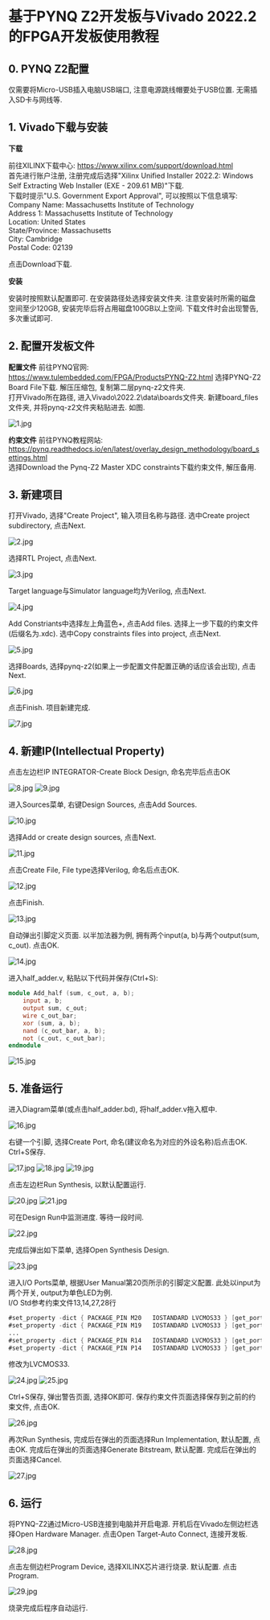 # 基于PYNQ Z2开发板与Vivado 2022.2的FPGA开发板使用教程

## 0. PYNQ Z2配置
仅需要将Micro-USB插入电脑USB端口, 注意电源跳线帽要处于USB位置. 无需插入SD卡与网线等.

## 1. Vivado下载与安装

**下载**

前往XILINX下载中心: https://www.xilinx.com/support/download.html  
首先进行账户注册, 注册完成后选择"Xilinx Unified Installer 2022.2: Windows Self Extracting Web Installer (EXE - 209.61 MB)"下载.  
下载时提示"U.S. Government Export Approval", 可以按照以下信息填写:  
Company Name: Massachusetts Institute of Technology  
Address 1: Massachusetts Institute of Technology  
Location: United States  
State/Province: Massachusetts  
City: Cambridge  
Postal Code: 02139  

点击Download下载.

**安装**

安装时按照默认配置即可. 在安装路径处选择安装文件夹. 注意安装时所需的磁盘空间至少120GB, 安装完毕后将占用磁盘100GB以上空间. 下载文件时会出现警告, 多次重试即可.

## 2. 配置开发板文件

**配置文件**
前往PYNQ官网: https://www.tulembedded.com/FPGA/ProductsPYNQ-Z2.html
选择PYNQ-Z2 Board File下载. 解压压缩包, 复制第二层pynq-z2文件夹.  
打开Vivado所在路径, 进入Vivado\2022.2\data\boards文件夹. 新建board_files文件夹, 并将pynq-z2文件夹粘贴进去. 如图.

![1.jpg](https://github.com/WangHaoZhe/PYNQ-Tutorial/blob/main/Resource/1.jpg)

**约束文件**
前往PYNQ教程网站: https://pynq.readthedocs.io/en/latest/overlay_design_methodology/board_settings.html  
选择Download the Pynq-Z2 Master XDC constraints下载约束文件, 解压备用.

## 3. 新建项目
打开Vivado, 选择"Create Project", 输入项目名称与路径. 选中Create project subdirectory, 点击Next.  

![2.jpg](https://github.com/WangHaoZhe/PYNQ-Tutorial/blob/main/Resource/2.jpg)

选择RTL Project, 点击Next.

![3.jpg](https://github.com/WangHaoZhe/PYNQ-Tutorial/blob/main/Resource/3.jpg)

Target language与Simulator language均为Verilog, 点击Next.

![4.jpg](https://github.com/WangHaoZhe/PYNQ-Tutorial/blob/main/Resource/4.jpg)

Add Constriants中选择左上角蓝色+, 点击Add files. 选择上一步下载的约束文件(后缀名为.xdc). 选中Copy constraints files into project, 点击Next.

![5.jpg](https://github.com/WangHaoZhe/PYNQ-Tutorial/blob/main/Resource/5.jpg)

选择Boards, 选择pynq-z2(如果上一步配置文件配置正确的话应该会出现), 点击Next.

![6.jpg](https://github.com/WangHaoZhe/PYNQ-Tutorial/blob/main/Resource/6.jpg)

点击Finish. 项目新建完成.

![7.jpg](https://github.com/WangHaoZhe/PYNQ-Tutorial/blob/main/Resource/7.jpg)

## 4. 新建IP(Intellectual Property)

点击左边栏IP INTEGRATOR-Create Block Design, 命名完毕后点击OK

![8.jpg](https://github.com/WangHaoZhe/PYNQ-Tutorial/blob/main/Resource/8.jpg)
![9.jpg](https://github.com/WangHaoZhe/PYNQ-Tutorial/blob/main/Resource/9.jpg)

进入Sources菜单, 右键Design Sources, 点击Add Sources.

![10.jpg](https://github.com/WangHaoZhe/PYNQ-Tutorial/blob/main/Resource/10.jpg)

选择Add or create design sources, 点击Next.

![11.jpg](https://github.com/WangHaoZhe/PYNQ-Tutorial/blob/main/Resource/11.jpg)

点击Create File, File type选择Verilog, 命名后点击OK.

![12.jpg](https://github.com/WangHaoZhe/PYNQ-Tutorial/blob/main/Resource/12.jpg)

点击Finish.

![13.jpg](https://github.com/WangHaoZhe/PYNQ-Tutorial/blob/main/Resource/13.jpg)

自动弹出引脚定义页面. 以半加法器为例, 拥有两个input(a, b)与两个output(sum, c_out). 点击OK.

![14.jpg](https://github.com/WangHaoZhe/PYNQ-Tutorial/blob/main/Resource/14.jpg)

进入half_adder.v, 粘贴以下代码并保存(Ctrl+S):
```Verilog
module Add_half (sum, c_out, a, b);
    input a, b;
    output sum, c_out;
    wire c_out_bar;
    xor (sum, a, b);
    nand (c_out_bar, a, b);
    not (c_out, c_out_bar);
endmodule
```

![15.jpg](https://github.com/WangHaoZhe/PYNQ-Tutorial/blob/main/Resource/15.jpg)

## 5. 准备运行

进入Diagram菜单(或点击half_adder.bd), 将half_adder.v拖入框中.

![16.jpg](https://github.com/WangHaoZhe/PYNQ-Tutorial/blob/main/Resource/16.jpg)

右键一个引脚, 选择Create Port, 命名(建议命名为对应的外设名称)后点击OK. Ctrl+S保存.

![17.jpg](https://github.com/WangHaoZhe/PYNQ-Tutorial/blob/main/Resource/17.jpg)
![18.jpg](https://github.com/WangHaoZhe/PYNQ-Tutorial/blob/main/Resource/18.jpg)
![19.jpg](https://github.com/WangHaoZhe/PYNQ-Tutorial/blob/main/Resource/19.jpg)

点击左边栏Run Synthesis, 以默认配置运行.

![20.jpg](https://github.com/WangHaoZhe/PYNQ-Tutorial/blob/main/Resource/20.jpg)
![21.jpg](https://github.com/WangHaoZhe/PYNQ-Tutorial/blob/main/Resource/21.jpg)

可在Design Run中监测进度. 等待一段时间.

![22.jpg](https://github.com/WangHaoZhe/PYNQ-Tutorial/blob/main/Resource/22.jpg)

完成后弹出如下菜单, 选择Open Synthesis Design.

![23.jpg](https://github.com/WangHaoZhe/PYNQ-Tutorial/blob/main/Resource/23.jpg)

进入I/O Ports菜单, 根据User Manual第20页所示的引脚定义配置. 此处以input为两个开关, output为单色LED为例.  
I/O Std参考约束文件13,14,27,28行
```Verilog
#set_property -dict { PACKAGE_PIN M20   IOSTANDARD LVCMOS33 } [get_ports { sw[0] }]; #IO_L7N_T1_AD2N_35 Sch=sw[0]
#set_property -dict { PACKAGE_PIN M19   IOSTANDARD LVCMOS33 } [get_ports { sw[1] }]; #IO_L7P_T1_AD2P_35 Sch=sw[1]
...
#set_property -dict { PACKAGE_PIN R14   IOSTANDARD LVCMOS33 } [get_ports { led[0] }]; #IO_L6N_T0_VREF_34 Sch=led[0]
#set_property -dict { PACKAGE_PIN P14   IOSTANDARD LVCMOS33 } [get_ports { led[1] }]; #IO_L6P_T0_34 Sch=led[1]
```

修改为LVCMOS33.

![24.jpg](https://github.com/WangHaoZhe/PYNQ-Tutorial/blob/main/Resource/24.jpg)
![25.jpg](https://github.com/WangHaoZhe/PYNQ-Tutorial/blob/main/Resource/25.jpg)

Ctrl+S保存, 弹出警告页面, 选择OK即可. 保存约束文件页面选择保存到之前的约束文件, 点击OK.

![26.jpg](https://github.com/WangHaoZhe/PYNQ-Tutorial/blob/main/Resource/26.jpg)

再次Run Synthesis, 完成后在弹出的页面选择Run Implementation, 默认配置, 点击OK. 完成后在弹出的页面选择Generate Bitstream, 默认配置. 完成后在弹出的页面选择Cancel.

![27.jpg](https://github.com/WangHaoZhe/PYNQ-Tutorial/blob/main/Resource/27.jpg)

## 6. 运行
将PYNQ-Z2通过Micro-USB连接到电脑并开启电源. 开机后在Vivado左侧边栏选择Open Hardware Manager. 点击Open Target-Auto Connect, 连接开发板.

![28.jpg](https://github.com/WangHaoZhe/PYNQ-Tutorial/blob/main/Resource/28.jpg)

点击左侧边栏Program Device, 选择XILINX芯片进行烧录. 默认配置. 点击Program.

![29.jpg](https://github.com/WangHaoZhe/PYNQ-Tutorial/blob/main/Resource/29.jpg)

烧录完成后程序自动运行.
